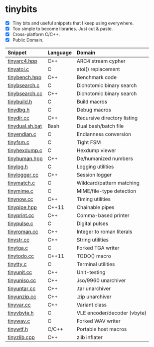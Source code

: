 # tinybits
- [x] Tiny bits and useful snippets that I keep using everywhere.
- [x] Too simple to become libraries. Just cut & paste.
- [x] Cross-platform C/C++.
- [x] Public Domain.

|Snippet|Language|Domain|
|:------|:-------|:-----|
|[tinyarc4.hpp](tinyarc4.hpp)|C++|ARC4 stream cypher|
|[tinyatoi.c](tinyatoi.c)|C|atoi() replacement|
|[tinybench.hpp](tinybench.hpp)|C++|Benchmark code|
|[tinybsearch.c](tinybsearch.c)|C|Dichotomic binary search|
|[tinybsearch.cc](tinybsearch.cc)|C++|Dichotomic binary search|
|[tinybuild.h](tinybuild.h)|C|Build macros|
|[tinydbg.h](tinydbg.h)|C|Debug macros|
|[tinydir.cc](tinydir.cc)|C++|Recursive directory listing|
|[tinydual.sh.bat](tinydual.sh.bat)|Bash|Dual bash/batch file|
|[tinyendian.c](tinyendian.c)|C|Endianness conversion|
|[tinyfsm.c](tinyfsm.c)|C|Tight FSM|
|[tinyhexdump.c](tinyhexdump.c)|C|Hexdump viewer|
|[tinyhuman.hpp](tinyhuman.hpp)|C++|De/humanized numbers|
|[tinylog.h](tinylog.h)|C|Logging utilities|
|[tinylogger.cc](tinylogger.cc)|C++|Session logger|
|[tinymatch.c](tinymatch.c)|C|Wildcard/pattern matching|
|[tinymime.c](tinymime.c)|C|MIME/file-type detection|
|[tinynow.cc](tinynow.cc)|C++|Timing utilities|
|[tinypipe.hpp](tinypipe.hpp)|C++11|Chainable pipes|
|[tinyprint.cc](tinyprint.cc)|C++|Comma-based printer|
|[tinypulse.c](tinypulse.c)|C|Digital pulses|
|[tinyroman.cc](tinyroman.cc)|C++|Integer to roman literals|
|[tinystr.cc](tinystr.cc)|C++|String utilities|
|[tinytga.c](tinytga.c)|C|Forked TGA writer|
|[tinytodo.cc](tinytodo.cc)|C++11|TODO() macro|
|[tinytty.c](tinytty.c)|C|Terminal utilities|
|[tinyunit.cc](tinyunit.cc)|C++|Unit-testing|
|[tinyuniso.cc](tinyuniso.cc)|C++|.iso/9960 unarchiver|
|[tinyuntar.cc](tinyuntar.cc)|C++|.tar unarchiver|
|[tinyunzip.cc](tinyunzip.cc)|C++|.zip unarchiver|
|[tinyvar.cc](tinyvar.cc)|C++|Variant class|
|[tinyvbyte.h](tinyvbyte.h)|C|VLE encoder/decoder (vbyte)|
|[tinywav.c](tinywav.c)|C|Forked WAV writer|
|[tinywtf.h](tinywtf.h)|C/C++|Portable host macros|
|[tinyzlib.cpp](tinyzlib.cpp)|C++|zlib inflater|
